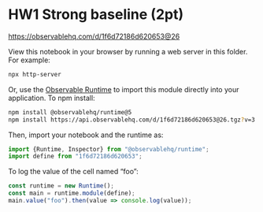 # HW1 Strong baseline (2pt)

https://observablehq.com/d/1f6d72186d620653@26

View this notebook in your browser by running a web server in this folder. For
example:

~~~sh
npx http-server
~~~

Or, use the [Observable Runtime](https://github.com/observablehq/runtime) to
import this module directly into your application. To npm install:

~~~sh
npm install @observablehq/runtime@5
npm install https://api.observablehq.com/d/1f6d72186d620653@26.tgz?v=3
~~~

Then, import your notebook and the runtime as:

~~~js
import {Runtime, Inspector} from "@observablehq/runtime";
import define from "1f6d72186d620653";
~~~

To log the value of the cell named “foo”:

~~~js
const runtime = new Runtime();
const main = runtime.module(define);
main.value("foo").then(value => console.log(value));
~~~
